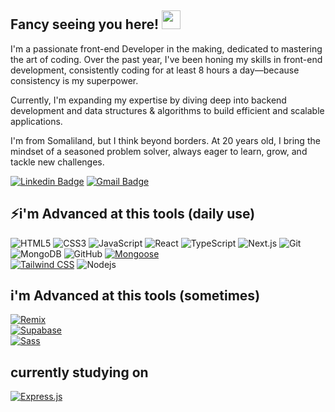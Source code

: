 ## Fancy seeing you here! <img src="https://raw.githubusercontent.com/aemmadi/aemmadi/master/wave.gif" width="30">

I'm a passionate front-end Developer in the making, dedicated to mastering the art of coding. Over the past year, I've been honing my skills in front-end development, consistently coding for at least 8 hours a day—because consistency is my superpower.

Currently, I'm expanding my expertise by diving deep into backend development and data structures & algorithms to build efficient and scalable applications.

I'm from Somaliland, but I think beyond borders. At 20 years old, I bring the mindset of a seasoned problem solver, always eager to learn, grow, and tackle new challenges.


[![Linkedin Badge](https://img.shields.io/badge/-Kadar%20Bache-blue?style=flat-square&logo=linkedin&logoColor=white&link=https://www.linkedin.com/in/kadar-bache-5b53ba236/)](https://www.linkedin.com/in/kadar-bache-5b53ba236/)
[![Gmail Badge](https://img.shields.io/badge/-khadarpaashe123@gmail.com-c14438?style=flat-square&logo=Gmail&logoColor=white&link=khadarpaashe123@gmail.com)](khadarpaashe123@gmail.com)

## ⚡i'm Advanced at this tools (daily use)
![HTML5](https://img.shields.io/badge/-HTML5-E34F26?style=flat-square&logo=html5&logoColor=white) 
![CSS3](https://img.shields.io/badge/-CSS3-1572B6?style=flat-square&logo=css3) 
![JavaScript](https://img.shields.io/badge/-JavaScript-black?style=flat-square&logo=javascript) 
![React](https://img.shields.io/badge/-React-black?style=flat-square&logo=react) 
![TypeScript](https://img.shields.io/badge/-TypeScript-white?style=flat-square&logo=typescript) 
![Next.js](https://img.shields.io/badge/-Next.js-black?style=flat-square&logo=next.js) 
![Git](https://img.shields.io/badge/-Git-black?style=flat-square&logo=git) 
![MongoDB](https://img.shields.io/badge/-MongoDB-black?style=flat-square&logo=mongodb) 
![GitHub](https://img.shields.io/badge/-GitHub-181717?style=flat-square&logo=github) 
[![Mongoose](https://img.shields.io/badge/-Mongoose-red?style=flat-square&logo=mongoose)]()  
[![Tailwind CSS](https://img.shields.io/badge/-Tailwind%20CSS-0ea5e9?style=flat-square&logo=tailwindcss&logoColor=white)]() 
![Nodejs](https://img.shields.io/badge/-Nodejs-black?style=flat-square&logo=Node.js)  

## i'm Advanced at this tools (sometimes)
[![Remix](https://img.shields.io/badge/-Remix-black?style=flat-square&logo=remix)]()  
[![Supabase](https://img.shields.io/badge/-Supabase-green?style=flat-square&logo=supabase)]()  
[![Sass](https://img.shields.io/badge/-Sass-cc6699?style=flat-square&logo=sass&logoColor=white)]()  

## currently studying on 
[![Express.js](https://img.shields.io/badge/-Express.js-gray?style=flat-square&logo=express)]()  
